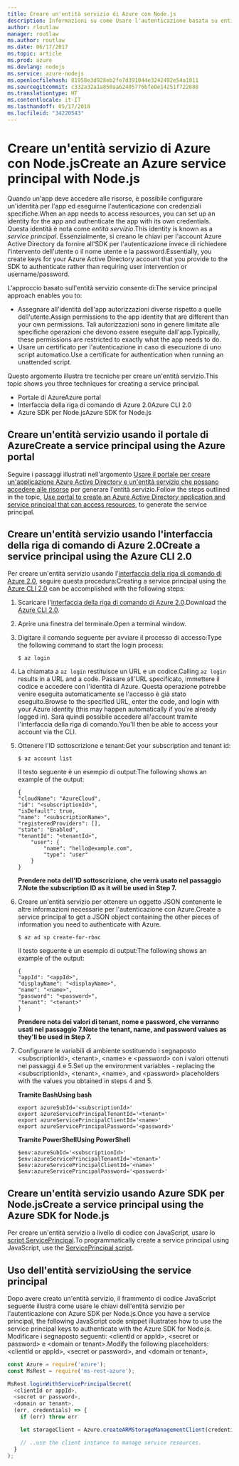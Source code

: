 ```yaml
---
title: Creare un'entità servizio di Azure con Node.js
description: Informazioni su come Usare l'autenticazione basata su entità servizio tramite Node.js
author: rloutlaw
manager: routlaw
ms.author: routlaw
ms.date: 06/17/2017
ms.topic: article
ms.prod: azure
ms.devlang: nodejs
ms.service: azure-nodejs
ms.openlocfilehash: 81958e3d928eb2fe7d391044e3242492e54a1011
ms.sourcegitcommit: c332a32a1a850aa62405776bfe0e14251f722888
ms.translationtype: HT
ms.contentlocale: it-IT
ms.lasthandoff: 05/17/2018
ms.locfileid: "34220543"
---
```

# <a name="create-an-azure-service-principal-with-nodejs"></a><span data-ttu-id="868af-103">Creare un'entità servizio di Azure con Node.js</span><span class="sxs-lookup"><span data-stu-id="868af-103">Create an Azure service principal with Node.js</span></span> 

<span data-ttu-id="868af-104">Quando un'app deve accedere alle risorse, è possibile configurare un'identità per l'app ed eseguirne l'autenticazione con credenziali specifiche.</span><span class="sxs-lookup"><span data-stu-id="868af-104">When an app needs to access resources, you can set up an identity for the app and authenticate the app with its own credentials.</span></span> <span data-ttu-id="868af-105">Questa identità è nota come *entità servizio*.</span><span class="sxs-lookup"><span data-stu-id="868af-105">This identity is known as a *service principal*.</span></span> <span data-ttu-id="868af-106">Essenzialmente, si creano le chiavi per l'account Azure Active Directory da fornire all'SDK per l'autenticazione invece di richiedere l'intervento dell'utente o il nome utente e la password.</span><span class="sxs-lookup"><span data-stu-id="868af-106">Essentially, you create keys for your Azure Active Directory account that you provide to the SDK to authenticate rather than requiring user intervention or username/password.</span></span>

<span data-ttu-id="868af-107">L'approccio basato sull'entità servizio consente di:</span><span class="sxs-lookup"><span data-stu-id="868af-107">The service principal approach enables you to:</span></span>
- <span data-ttu-id="868af-108">Assegnare all'identità dell'app autorizzazioni diverse rispetto a quelle dell'utente.</span><span class="sxs-lookup"><span data-stu-id="868af-108">Assign permissions to the app identity that are different than your own permissions.</span></span> <span data-ttu-id="868af-109">Tali autorizzazioni sono in genere limitate alle specifiche operazioni che devono essere eseguite dall'app.</span><span class="sxs-lookup"><span data-stu-id="868af-109">Typically, these permissions are restricted to exactly what the app needs to do.</span></span>
- <span data-ttu-id="868af-110">Usare un certificato per l'autenticazione in caso di esecuzione di uno script automatico.</span><span class="sxs-lookup"><span data-stu-id="868af-110">Use a certificate for authentication when running an unattended script.</span></span>

<span data-ttu-id="868af-111">Questo argomento illustra tre tecniche per creare un'entità servizio.</span><span class="sxs-lookup"><span data-stu-id="868af-111">This topic shows you three techniques for creating a service principal.</span></span>

- <span data-ttu-id="868af-112">Portale di Azure</span><span class="sxs-lookup"><span data-stu-id="868af-112">Azure portal</span></span>
- <span data-ttu-id="868af-113">Interfaccia della riga di comando di Azure 2.0</span><span class="sxs-lookup"><span data-stu-id="868af-113">Azure CLI 2.0</span></span>
- <span data-ttu-id="868af-114">Azure SDK per Node.js</span><span class="sxs-lookup"><span data-stu-id="868af-114">Azure SDK for Node.js</span></span>

## <a name="create-a-service-principal-using-the-azure-portal"></a><span data-ttu-id="868af-115">Creare un'entità servizio usando il portale di Azure</span><span class="sxs-lookup"><span data-stu-id="868af-115">Create a service principal using the Azure portal</span></span>

<span data-ttu-id="868af-116">Seguire i passaggi illustrati nell'argomento [Usare il portale per creare un'applicazione Azure Active Directory e un'entità servizio che possano accedere alle risorse](https://azure.microsoft.com/documentation/articles/resource-group-create-service-principal-portal/) per generare l'entità servizio.</span><span class="sxs-lookup"><span data-stu-id="868af-116">Follow the steps outlined in the topic, [Use portal to create an Azure Active Directory application and service principal that can access resources](https://azure.microsoft.com/documentation/articles/resource-group-create-service-principal-portal/), to generate the service principal.</span></span>

## <a name="create-a-service-principal-using-the-azure-cli-20"></a><span data-ttu-id="868af-117">Creare un'entità servizio usando l'interfaccia della riga di comando di Azure 2.0</span><span class="sxs-lookup"><span data-stu-id="868af-117">Create a service principal using the Azure CLI 2.0</span></span>

<span data-ttu-id="868af-118">Per creare un'entità servizio usando l'[interfaccia della riga di comando di Azure 2.0](https://docs.microsoft.com/cli/azure/install-az-cli2), seguire questa procedura:</span><span class="sxs-lookup"><span data-stu-id="868af-118">Creating a service principal using the [Azure CLI 2.0](https://docs.microsoft.com/cli/azure/install-az-cli2) can be accomplished with the following steps:</span></span>

1. <span data-ttu-id="868af-119">Scaricare l'[interfaccia della riga di comando di Azure 2.0](https://docs.microsoft.com/cli/azure/install-az-cli2).</span><span class="sxs-lookup"><span data-stu-id="868af-119">Download the [Azure CLI 2.0](https://docs.microsoft.com/cli/azure/install-az-cli2).</span></span>

2. <span data-ttu-id="868af-120">Aprire una finestra del terminale.</span><span class="sxs-lookup"><span data-stu-id="868af-120">Open a terminal window.</span></span>

3. <span data-ttu-id="868af-121">Digitare il comando seguente per avviare il processo di accesso:</span><span class="sxs-lookup"><span data-stu-id="868af-121">Type the following command to start the login process:</span></span>

    ```shell
    $ az login
    ```

4. <span data-ttu-id="868af-122">La chiamata a `az login` restituisce un URL e un codice.</span><span class="sxs-lookup"><span data-stu-id="868af-122">Calling `az login` results in a URL and a code.</span></span> <span data-ttu-id="868af-123">Passare all'URL specificato, immettere il codice e accedere con l'identità di Azure. Questa operazione potrebbe venire eseguita automaticamente se l'accesso è già stato eseguito.</span><span class="sxs-lookup"><span data-stu-id="868af-123">Browse to the specified URL, enter the code, and login with your Azure identity (this may happen automatically if you're already logged in).</span></span> <span data-ttu-id="868af-124">Sarà quindi possibile accedere all'account tramite l'interfaccia della riga di comando.</span><span class="sxs-lookup"><span data-stu-id="868af-124">You'll then be able to access your account via the CLI.</span></span>

5. <span data-ttu-id="868af-125">Ottenere l'ID sottoscrizione e tenant:</span><span class="sxs-lookup"><span data-stu-id="868af-125">Get your subscription and tenant id:</span></span>

    ```shell
    $ az account list
    ```

    <span data-ttu-id="868af-126">Il testo seguente è un esempio di output:</span><span class="sxs-lookup"><span data-stu-id="868af-126">The following shows an example of the output:</span></span>

    ```shell
    {
    "cloudName": "AzureCloud",
    "id": "<subscriptionId>",
    "isDefault": true,
    "name": "<subscriptionName>",
    "registeredProviders": [],
    "state": "Enabled",
    "tenantId": "<tenantId>",
        "user": {
            "name": "hello@example.com",
            "type": "user"
        }
    }
    ```

    <span data-ttu-id="868af-127">**Prendere nota dell'ID sottoscrizione, che verrà usato nel passaggio 7.**</span><span class="sxs-lookup"><span data-stu-id="868af-127">**Note the subscription ID as it will be used in Step 7.**</span></span>

6. <span data-ttu-id="868af-128">Creare un'entità servizio per ottenere un oggetto JSON contenente le altre informazioni necessarie per l'autenticazione con Azure.</span><span class="sxs-lookup"><span data-stu-id="868af-128">Create a service principal to get a JSON object containing the other pieces of information you need to authenticate with Azure.</span></span>

    ```shell
    $ az ad sp create-for-rbac
    ```

    <span data-ttu-id="868af-129">Il testo seguente è un esempio di output:</span><span class="sxs-lookup"><span data-stu-id="868af-129">The following shows an example of the output:</span></span>

    ```shell
    {
    "appId": "<appId>",
    "displayName": "<displayName>",
    "name": "<name>",
    "password": "<password>",
    "tenant": "<tenant>"
    }
    ```

    <span data-ttu-id="868af-130">**Prendere nota dei valori di tenant, nome e password, che verranno usati nel passaggio 7.**</span><span class="sxs-lookup"><span data-stu-id="868af-130">**Note the tenant, name, and password values as they'll be used in Step 7.**</span></span>

7. <span data-ttu-id="868af-131">Configurare le variabili di ambiente sostituendo i segnaposto &lt;subscriptionId>, &lt;tenant>, &lt;name> e &lt;password> con i valori ottenuti nei passaggi 4 e 5.</span><span class="sxs-lookup"><span data-stu-id="868af-131">Set up the environment variables - replacing the &lt;subscriptionId>, &lt;tenant>, &lt;name>, and &lt;password> placeholders with the values you obtained in steps 4 and 5.</span></span> 

    <span data-ttu-id="868af-132">**Tramite Bash**</span><span class="sxs-lookup"><span data-stu-id="868af-132">**Using bash**</span></span>

    ```shell
    export azureSubId='<subscriptionId>'
    export azureServicePrincipalTenantId='<tenant>'
    export azureServicePrincipalClientId='<name>'
    export azureServicePrincipalPassword='<password>'
    ```

    <span data-ttu-id="868af-133">**Tramite PowerShell**</span><span class="sxs-lookup"><span data-stu-id="868af-133">**Using PowerShell**</span></span>

    ```shell
    $env:azureSubId='<subscriptionId>'
    $env:azureServicePrincipalTenantId='<tenant>'
    $env:azureServicePrincipalClientId='<name>'
    $env:azureServicePrincipalPassword='<password>'
    ```

## <a name="create-a-service-principal-using-the-azure-sdk-for-nodejs"></a><span data-ttu-id="868af-134">Creare un'entità servizio usando Azure SDK per Node.js</span><span class="sxs-lookup"><span data-stu-id="868af-134">Create a service principal using the Azure SDK for Node.js</span></span>

<span data-ttu-id="868af-135">Per creare un'entità servizio a livello di codice con JavaScript, usare lo [script ServicePrincipal](https://github.com/Azure/azure-sdk-for-node/tree/master/Documentation/ServicePrincipal).</span><span class="sxs-lookup"><span data-stu-id="868af-135">To programmatically create a service principal using JavaScript, use the [ServicePrincipal script](https://github.com/Azure/azure-sdk-for-node/tree/master/Documentation/ServicePrincipal).</span></span>   

## <a name="using-the-service-principal"></a><span data-ttu-id="868af-136">Uso dell'entità servizio</span><span class="sxs-lookup"><span data-stu-id="868af-136">Using the service principal</span></span>

<span data-ttu-id="868af-137">Dopo avere creato un'entità servizio, il frammento di codice JavaScript seguente illustra come usare le chiavi dell'entità servizio per l'autenticazione con Azure SDK per Node.js.</span><span class="sxs-lookup"><span data-stu-id="868af-137">Once you have a service principal, the following JavaScript code snippet illustrates how to use the service principal keys to authenticate with the Azure SDK for Node.js.</span></span> <span data-ttu-id="868af-138">Modificare i segnaposto seguenti: &lt;clientId or appId>, &lt;secret or password> e &lt;domain or tenant>.</span><span class="sxs-lookup"><span data-stu-id="868af-138">Modify the following placeholders: &lt;clientId or appId>, &lt;secret or password>, and &lt;domain or tenant>,</span></span>

```javascript
const Azure = require('azure');
const MsRest = require('ms-rest-azure');

MsRest.loginWithServicePrincipalSecret(
  <clientId or appId>,
  <secret or password>,
  <domain or tenant>,
  (err, credentials) => {
    if (err) throw err

    let storageClient = Azure.createARMStorageManagementClient(credentials, '<azure-subscription-id>');

    // ..use the client instance to manage service resources.
  }
);
```
